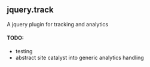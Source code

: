 jquery.track
---

A jquery plugin for tracking and analytics

#### TODO:

* testing
* abstract site catalyst into generic analytics handling
